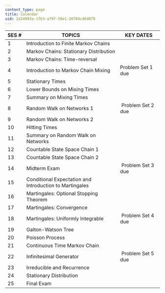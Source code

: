 ```yaml
---
content_type: page
title: Calendar
uid: 2a24993a-1fb3-a79f-50e1-20704cd64079
---
```


| SES # | TOPICS | KEY DATES |
| --- | --- | --- |
| 1 | Introduction to Finite Markov Chains | &nbsp; |
| 2 | Markov Chains: Stationary Distribution | &nbsp; |
| 3 | Markov Chains: Time-reversal | &nbsp; |
| 4 | Introduction to Markov Chain Mixing | Problem Set 1 due |
| 5 | Stationary Times | &nbsp; |
| 6 | Lower Bounds on Mixing Times | &nbsp; |
| 7 | Summary on Mixing Times | &nbsp; |
| 8 | Random Walk on Networks 1 |  Problem Set 2 due |
| 9 | Random Walk on Networks 2 | &nbsp; |
| 10 | Hitting Times | &nbsp; |
| 11 | Summary on Random Walk on Networks | &nbsp; |
| 12 | Countable State Space Chain 1 | &nbsp; |
| 13 | Countable State Space Chain 2 | &nbsp; |
| 14 | Midterm Exam |  Problem Set 3 due |
| 15 | Conditional Expectation and Introduction to Martingales | &nbsp; |
| 16 | Martingales: Optional Stopping Theorem | &nbsp; |
| 17 | Martingales: Convergence | &nbsp; |
| 18 | Martingales: Uniformly Integrable |  Problem Set 4 due |
| 19 | Galton-Watson Tree | &nbsp; |
| 20 | Poisson Process | &nbsp; |
| 21 | Continuous Time Markov Chain | &nbsp; |
| 22 | Infinitesimal Generator |  Problem Set 5 due |
| 23 | Irreducible and Recurrence | &nbsp; |
| 24 | Stationary Distribution | &nbsp; |
| 25 | Final Exam |